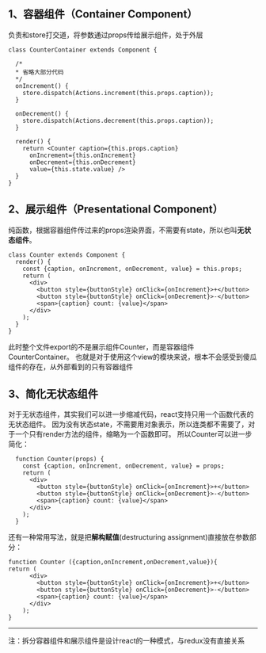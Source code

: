 ## 1、容器组件（Container Component）
负责和store打交道，将参数通过props传给展示组件，处于外层
```
class CounterContainer extends Component {
  
  /*
  * 省略大部分代码
  */
  onIncrement() {
    store.dispatch(Actions.increment(this.props.caption));
  }

  onDecrement() {
    store.dispatch(Actions.decrement(this.props.caption));
  }
  
  render() {
    return <Counter caption={this.props.caption}
      onIncrement={this.onIncrement}
      onDecrement={this.onDecrement}
      value={this.state.value} />
  }
}
```


## 2、展示组件（Presentational Component）
纯函数，根据容器组件传过来的props渲染界面，不需要有state，所以也叫**无状态组件**。

``` 
class Counter extends Component {
  render() {
    const {caption, onIncrement, onDecrement, value} = this.props;
    return (
      <div>
        <button style={buttonStyle} onClick={onIncrement}>+</button>
        <button style={buttonStyle} onClick={onDecrement}>-</button>
        <span>{caption} count: {value}</span>
      </div>
    );
  }
} 
```
此时整个文件export的不是展示组件Counter，而是容器组件CounterContainer。
也就是对于使用这个view的模块来说，根本不会感受到傻瓜组件的存在，从外部看到的只有容器组件

## 3、简化无状态组件
对于无状态组件，其实我们可以进一步缩减代码，react支持只用一个函数代表的无状态组件。
因为没有状态state，不需要用对象表示，所以连类都不需要了，对于一个只有render方法的组件，缩略为一个函数即可。
所以Counter可以进一步简化：

```
  function Counter(props) {
    const {caption, onIncrement, onDecrement, value} = props;
    return (
      <div>
        <button style={buttonStyle} onClick={onIncrement}>+</button>
        <button style={buttonStyle} onClick={onDecrement}>-</button>
        <span>{caption} count: {value}</span>
      </div>
    );
  }
```
还有一种常用写法，就是把**解构赋值**(destructuring assignment)直接放在参数部分：
```
function Counter ({caption,onIncrement,onDecrement,value}){
return (
      <div>
        <button style={buttonStyle} onClick={onIncrement}>+</button>
        <button style={buttonStyle} onClick={onDecrement}>-</button>
        <span>{caption} count: {value}</span>
      </div>
    );
}
```



---

注：拆分容器组件和展示组件是设计react的一种模式，与redux没有直接关系


